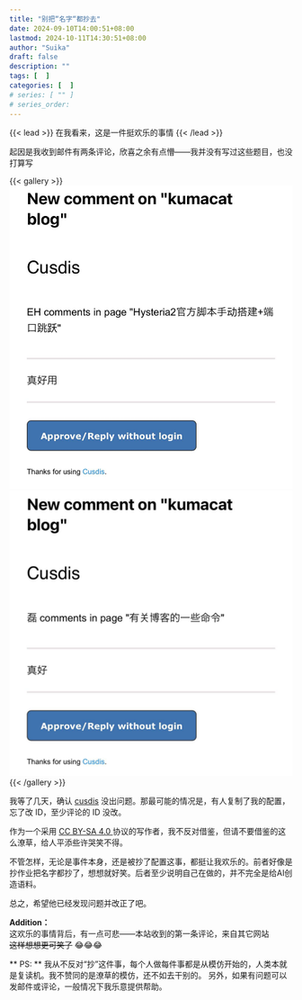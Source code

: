 ```yaml
---
title: "别把“名字“都抄去"
date: 2024-09-10T14:00:51+08:00
lastmod: 2024-10-11T14:30:51+08:00
author: "Suika"
draft: false
description: ""
tags: [  ]
categories: [  ]
# series: [ "" ]
# series_order: 
---
```


{{< lead >}}
在我看来，这是一件挺欢乐的事情
{{< /lead >}}

起因是我收到邮件有两条评论，欣喜之余有点懵——我并没有写过这些题目，也没打算写  

{{< gallery >}}
  <img src="1.png" class="grid-w50" />
  <img src="2.png" class="grid-w50" />
{{< /gallery >}}

我等了几天，确认 [cusdis](https://cusdis.com/) 没出问题。那最可能的情况是，有人复制了我的配置，忘了改 ID，至少评论的 ID 没改。 

作为一个采用 [CC BY-SA 4.0 ](https://creativecommons.org/licenses/by-sa/4.0/deed.en) 协议的写作者，我不反对借鉴，但请不要借鉴的这么潦草，给人平添些许哭笑不得。  

不管怎样，无论是事件本身，还是被抄了配置这事，都挺让我欢乐的。前者好像是抄作业把名字都抄了，想想就好笑。后者至少说明自己在做的，并不完全是给AI创造语料。  

总之，希望他已经发现问题并改正了吧。  

**Addition：**  
这欢乐的事情背后，有一点可悲——本站收到的第一条评论，来自其它网站  
~~这样想想更可笑了~~ 😂😂😂


** PS: **
我从不反对“抄”这件事，每个人做每件事都是从模仿开始的，人类本就是复读机。我不赞同的是潦草的模仿，还不如去干别的。
另外，如果有问题可以发邮件或评论，一般情况下我乐意提供帮助。
